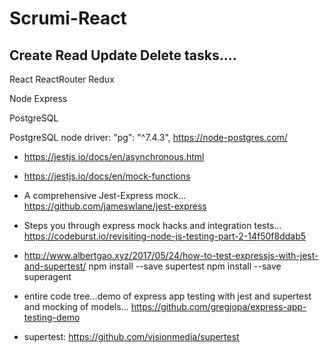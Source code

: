 Scrumi-React
============

Create Read Update Delete tasks....
------------------------------------

React ReactRouter Redux 

Node Express

PostgreSQL

PostgreSQL node driver: "pg": "^7.4.3",
https://node-postgres.com/

* https://jestjs.io/docs/en/asynchronous.html
* https://jestjs.io/docs/en/mock-functions

* A comprehensive Jest-Express mock...
    https://github.com/jameswlane/jest-express

* Steps you through express mock hacks and integration tests...
    https://codeburst.io/revisiting-node-js-testing-part-2-14f50f8ddab5

* http://www.albertgao.xyz/2017/05/24/how-to-test-expressjs-with-jest-and-supertest/
    npm install --save supertest
    npm install --save superagent

* entire code tree...demo of express app testing with jest and supertest and mocking of models...
    https://github.com/gregjopa/express-app-testing-demo

* supertest:
    https://github.com/visionmedia/supertest

